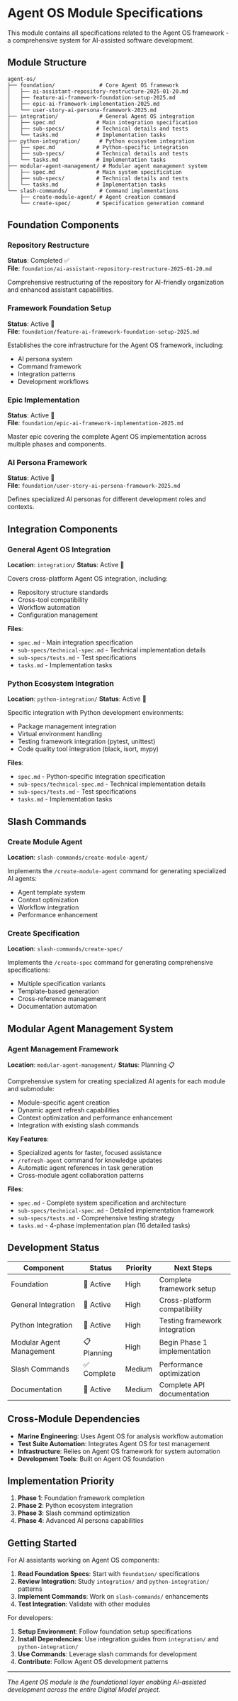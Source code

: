 # Agent OS Module Specifications

This module contains all specifications related to the Agent OS framework - a comprehensive system for AI-assisted software development.

## Module Structure

```
agent-os/
├── foundation/              # Core Agent OS framework
│   ├── ai-assistant-repository-restructure-2025-01-20.md
│   ├── feature-ai-framework-foundation-setup-2025.md
│   ├── epic-ai-framework-implementation-2025.md
│   └── user-story-ai-persona-framework-2025.md
├── integration/             # General Agent OS integration
│   ├── spec.md             # Main integration specification
│   ├── sub-specs/          # Technical details and tests
│   └── tasks.md            # Implementation tasks
├── python-integration/      # Python ecosystem integration
│   ├── spec.md             # Python-specific integration
│   ├── sub-specs/          # Technical details and tests
│   └── tasks.md            # Implementation tasks
├── modular-agent-management/ # Modular agent management system
│   ├── spec.md             # Main system specification
│   ├── sub-specs/          # Technical details and tests
│   └── tasks.md            # Implementation tasks
└── slash-commands/          # Command implementations
    ├── create-module-agent/ # Agent creation command
    └── create-spec/        # Specification generation command
```

## Foundation Components

### Repository Restructure
**Status**: Completed ✅  
**File**: `foundation/ai-assistant-repository-restructure-2025-01-20.md`

Comprehensive restructuring of the repository for AI-friendly organization and enhanced assistant capabilities.

### Framework Foundation Setup  
**Status**: Active 🚧  
**File**: `foundation/feature-ai-framework-foundation-setup-2025.md`

Establishes the core infrastructure for the Agent OS framework, including:
- AI persona system
- Command framework
- Integration patterns
- Development workflows

### Epic Implementation
**Status**: Active 🚧  
**File**: `foundation/epic-ai-framework-implementation-2025.md`

Master epic covering the complete Agent OS implementation across multiple phases and components.

### AI Persona Framework
**Status**: Active 🚧  
**File**: `foundation/user-story-ai-persona-framework-2025.md`

Defines specialized AI personas for different development roles and contexts.

## Integration Components

### General Agent OS Integration
**Location**: `integration/`
**Status**: Active 🚧

Covers cross-platform Agent OS integration, including:
- Repository structure standards
- Cross-tool compatibility
- Workflow automation
- Configuration management

**Files**:
- `spec.md` - Main integration specification
- `sub-specs/technical-spec.md` - Technical implementation details
- `sub-specs/tests.md` - Test specifications
- `tasks.md` - Implementation tasks

### Python Ecosystem Integration  
**Location**: `python-integration/`
**Status**: Active 🚧

Specific integration with Python development environments:
- Package management integration
- Virtual environment handling
- Testing framework integration (pytest, unittest)
- Code quality tool integration (black, isort, mypy)

**Files**:
- `spec.md` - Python-specific integration specification
- `sub-specs/technical-spec.md` - Technical implementation details
- `sub-specs/tests.md` - Test specifications  
- `tasks.md` - Implementation tasks

## Slash Commands

### Create Module Agent
**Location**: `slash-commands/create-module-agent/`

Implements the `/create-module-agent` command for generating specialized AI agents:
- Agent template system
- Context optimization
- Workflow integration
- Performance enhancement

### Create Specification
**Location**: `slash-commands/create-spec/`

Implements the `/create-spec` command for generating comprehensive specifications:
- Multiple specification variants
- Template-based generation
- Cross-reference management
- Documentation automation

## Modular Agent Management System

### Agent Management Framework
**Location**: `modular-agent-management/`
**Status**: Planning 📋

Comprehensive system for creating specialized AI agents for each module and submodule:
- Module-specific agent creation
- Dynamic agent refresh capabilities
- Context optimization and performance enhancement
- Integration with existing slash commands

**Key Features**:
- Specialized agents for faster, focused assistance
- `/refresh-agent` command for knowledge updates
- Automatic agent references in task generation
- Cross-module agent collaboration patterns

**Files**:
- `spec.md` - Complete system specification and architecture
- `sub-specs/technical-spec.md` - Detailed implementation framework
- `sub-specs/tests.md` - Comprehensive testing strategy
- `tasks.md` - 4-phase implementation plan (16 detailed tasks)

## Development Status

| Component | Status | Priority | Next Steps |
|-----------|--------|----------|------------|
| Foundation | 🚧 Active | High | Complete framework setup |
| General Integration | 🚧 Active | High | Cross-platform compatibility |
| Python Integration | 🚧 Active | High | Testing framework integration |
| Modular Agent Management | 📋 Planning | High | Begin Phase 1 implementation |
| Slash Commands | ✅ Complete | Medium | Performance optimization |
| Documentation | 🚧 Active | Medium | Complete API documentation |

## Cross-Module Dependencies

- **Marine Engineering**: Uses Agent OS for analysis workflow automation
- **Test Suite Automation**: Integrates Agent OS for test management
- **Infrastructure**: Relies on Agent OS framework for system automation
- **Development Tools**: Built on Agent OS foundation

## Implementation Priority

1. **Phase 1**: Foundation framework completion
2. **Phase 2**: Python ecosystem integration
3. **Phase 3**: Slash command optimization
4. **Phase 4**: Advanced AI persona capabilities

## Getting Started

For AI assistants working on Agent OS components:

1. **Read Foundation Specs**: Start with `foundation/` specifications
2. **Review Integration**: Study `integration/` and `python-integration/` patterns  
3. **Implement Commands**: Work on `slash-commands/` enhancements
4. **Test Integration**: Validate with other modules

For developers:

1. **Setup Environment**: Follow foundation setup specifications
2. **Install Dependencies**: Use integration guides from `integration/` and `python-integration/`
3. **Use Commands**: Leverage slash commands for development
4. **Contribute**: Follow Agent OS development patterns

---

*The Agent OS module is the foundational layer enabling AI-assisted development across the entire Digital Model project.*